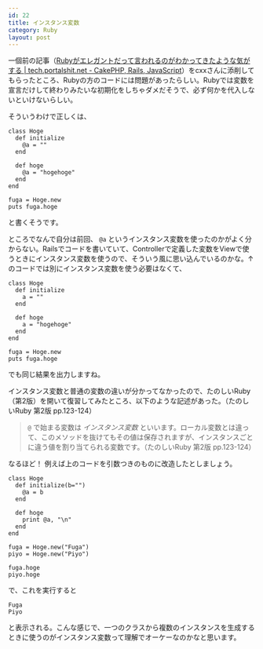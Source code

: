 ```yaml
---
id: 22
title: インスタンス変数
category: Ruby
layout: post
---
```


一個前の記事（[Rubyがエレガントだって言われるのがわかってきたような気がする | tech.portalshit.net - CakePHP, Rails, JavaScript](http://tech.portalshit.net/2010/06/25/i-realized-php-is-crap/ "Rubyがエレガントだって言われるのがわかってきたような気がする | tech.portalshit.net - CakePHP, Rails, JavaScript")）をcxxさんに添削してもらったところ、Rubyの方のコードには問題があったらしい。Rubyでは変数を宣言だけして終わりみたいな初期化をしちゃダメだそうで、必ず何かを代入しないといけないらしい。

そういうわけで正しくは、

    class Hoge
      def initialize
        @a = ""
      end 
    
      def hoge
        @a = "hogehoge"
      end 
    end
    
    fuga = Hoge.new
    puts fuga.hoge

と書くそうです。

ところでなんで自分は前回、 `@a` というインスタンス変数を使ったのかがよく分からない。Railsでコードを書いていて、Controllerで定義した変数をViewで使うときにインスタンス変数を使うので、そういう風に思い込んでいるのかな。↑のコードでは別にインスタンス変数を使う必要はなくて、

    class Hoge
      def initialize
        a = ""
      end 
    
      def hoge
        a = "hogehoge"
      end 
    end
    
    fuga = Hoge.new
    puts fuga.hoge

でも同じ結果を出力しますね。

インスタンス変数と普通の変数の違いが分かってなかったので、たのしいRuby（第2版）を開いて復習してみたところ、以下のような記述があった。（たのしいRuby 第2版 pp.123-124）

> `@` で始まる変数は *インスタンス変数* といいます。ローカル変数とは違って、このメソッドを抜けてもその値は保存されますが、インスタンスごとに違う値を割り当てられる変数です。（たのしいRuby 第2版 pp.123-124）

なるほど！ 例えば上のコードを引数つきのものに改造したとしましょう。
    
    class Hoge
      def initialize(b="")
        @a = b
      end
    
      def hoge
        print @a, "\n"
      end
    end
    
    fuga = Hoge.new("Fuga")
    piyo = Hoge.new("Piyo")
    
    fuga.hoge
    piyo.hoge

で、これを実行すると

    Fuga
    Piyo

と表示される。こんな感じで、一つのクラスから複数のインスタンスを生成するときに使うのがインスタンス変数って理解でオーケーなのかなと思います。